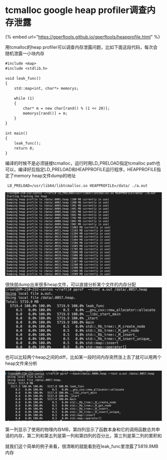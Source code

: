 # tcmalloc google heap profiler调查内存泄露

{% embed url="https://gperftools.github.io/gperftools/heapprofile.html" %}

用tcmalloc的heap profiler可以调查内存泄露问题，比如下面这段代码，每次会随机泄露一小块内存

<pre class="language-cpp"><code class="lang-cpp">#include &#x3C;map>
#include &#x3C;stdlib.h>

void leak_func()
{
    std::map&#x3C;int, char*> memorys;
<strong>    
</strong>    while (1)
    {
        char* m = new char[rand() % (1 &#x3C;&#x3C; 20)];
        memorys[rand()] = m;
    }
}

int main()
{
    leak_func();
    return 0;
}
</code></pre>

编译的时候不是必须链接tcmalloc，运行时用LD\_PRELOAD指定tcmalloc path也可以，编译好后指定LD\_PRELOAD和HEAPPROFILE运行程序，HEAPPROFILE指定了memory heap文件dump的地址

```
 LD_PRELOAD=/usr/lib64/libtcmalloc.so HEAPPROFILE=/data/ ./a.out
```

![](<../.gitbook/assets/image (1) (1) (1) (1) (1) (1) (1).png>)

很快就dump出来很多heap文件，可以直接分析某个文件的内存分配\
![](<../.gitbook/assets/image (2) (1) (1) (1) (1).png>)

也可以比较两个heap之间的diff，比如某一段时间内存突然涨上去了就可以用两个heap文件来分析

![](<../.gitbook/assets/image (3) (1) (1).png>)

第一列显示了使用的物理内存MB，第四列显示了函数本身和它的调用函数总共申请的内存，第二列和第五列是第一列和第四列的百分比，第三列是第二列的累积和

就我们这个简单的例子来看，很清晰的就能看到在leak\_func里泄露了5819.9MB内存

